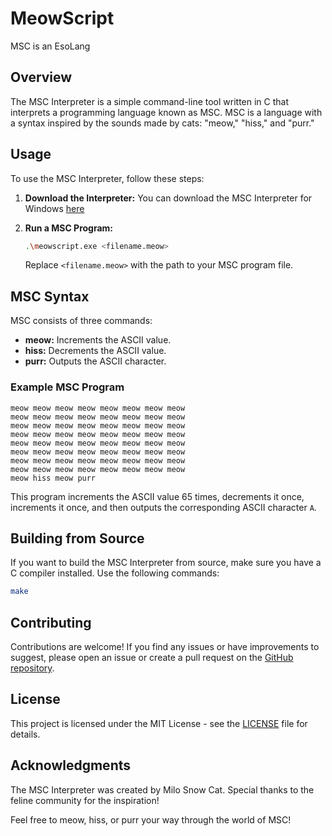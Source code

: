 # MeowScript
 MSC is an EsoLang

## Overview
The MSC Interpreter is a simple command-line tool written in C that interprets a programming language known as MSC. MSC is a language with a syntax inspired by the sounds made by cats: "meow," "hiss," and "purr."

## Usage
To use the MSC Interpreter, follow these steps:

1. **Download the Interpreter:**
   You can download the MSC Interpreter for Windows [here](https://github.com/RAH-Code-dev/MeowScript/releases/latest)

2. **Run a MSC Program:**
   ```bash
   .\meowscript.exe <filename.meow>
   ```

   Replace `<filename.meow>` with the path to your MSC program file.

## MSC Syntax
MSC consists of three commands:

- **meow:** Increments the ASCII value.
- **hiss:** Decrements the ASCII value.
- **purr:** Outputs the ASCII character.

### Example MSC Program
```meowscript
meow meow meow meow meow meow meow meow
meow meow meow meow meow meow meow meow
meow meow meow meow meow meow meow meow
meow meow meow meow meow meow meow meow
meow meow meow meow meow meow meow meow
meow meow meow meow meow meow meow meow
meow meow meow meow meow meow meow meow
meow meow meow meow meow meow meow meow
meow hiss meow purr
```
This program increments the ASCII value 65 times, decrements it once, increments it once, and then outputs the corresponding ASCII character `A`.

## Building from Source
If you want to build the MSC Interpreter from source, make sure you have a C compiler installed. Use the following commands:

```bash
make
```

## Contributing
Contributions are welcome! If you find any issues or have improvements to suggest, please open an issue or create a pull request on the [GitHub repository](https://github.com/RAH-Code-dev/MeowScript).

## License
This project is licensed under the MIT License - see the [LICENSE](https://github.com/RAH-Code-dev/MeowScript/blob/main/LICENSE) file for details.

## Acknowledgments
The MSC Interpreter was created by Milo Snow Cat. Special thanks to the feline community for the inspiration!

Feel free to meow, hiss, or purr your way through the world of MSC!
